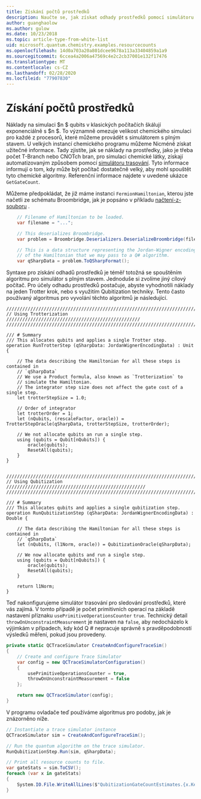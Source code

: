```yaml
---
title: Získání počtů prostředků
description: Naučte se, jak získat odhady prostředků pomocí simulátoru trasování.
author: guanghaolow
ms.author: gulow
ms.date: 10/23/2018
ms.topic: article-type-from-white-list
uid: microsoft.quantum.chemistry.examples.resourcecounts
ms.openlocfilehash: 14d0a703a20a801dcee9678a113a33404859a1a9
ms.sourcegitcommit: 6ccea4a2006a47569c4e2c2cb37001e132f17476
ms.translationtype: MT
ms.contentlocale: cs-CZ
ms.lasthandoff: 02/28/2020
ms.locfileid: "77907830"
---
```

# <a name="obtaining-resource-counts"></a>Získání počtů prostředků

Náklady na simulaci $n $ qubits v klasických počítačích škálují exponenciálně s $n $. To významně omezuje velikost chemického simulaci pro každé z procesorů, které můžeme provádět s simulátorem s plným stavem. U velkých instancí chemického programu můžeme Nicméně získat užitečné informace. Tady zjistíte, jak se náklady na prostředky, jako je třeba počet T-Branch nebo CNOTch bran, pro simulaci chemické látky, získají automatizovaným způsobem pomocí [simulátoru trasování](xref:microsoft.quantum.machines.qc-trace-simulator.intro). Tyto informace informují o tom, kdy může být počítač dostatečně velký, aby mohl spouštět tyto chemické algoritmy. Referenční informace najdete v uvedené ukázce `GetGateCount`.

Můžeme předpokládat, že již máme instanci `FermionHamiltonian`, kterou jste načetli ze schématu Broombridge, jak je popsáno v příkladu [načtení-z-souboru](xref:microsoft.quantum.chemistry.examples.loadhamiltonian) . 

```csharp
    // Filename of Hamiltonian to be loaded.
    var filename = "...";

    // This deserializes Broombridge.
    var problem = Broombridge.Deserializers.DeserializeBroombridge(filename).ProblemDescriptions.First();

    // This is a data structure representing the Jordan-Wigner encoding 
    // of the Hamiltonian that we may pass to a Q# algorithm.
    var qSharpData = problem.ToQSharpFormat();
```

Syntaxe pro získání odhadů prostředků je téměř totožná se spouštěním algoritmu pro simulátor s plným stavem. Jednoduše si zvolíme jiný cílový počítač. Pro účely odhadu prostředků postačuje, abyste vyhodnotili náklady na jeden Trotter krok, nebo s využitím Qubitization techniky. Tento často používaný algoritmus pro vyvolání těchto algoritmů je následující.

```qsharp
//////////////////////////////////////////////////////////////////////////
// Using Trotterization //////////////////////////////////////////////////
//////////////////////////////////////////////////////////////////////////

/// # Summary
/// This allocates qubits and applies a single Trotter step.
operation RunTrotterStep (qSharpData: JordanWignerEncodingData) : Unit {
    
    // The data describing the Hamiltonian for all these steps is contained in
    // `qSharpData`
    // We use a Product formula, also known as `Trotterization` to
    // simulate the Hamiltonian.
    // The integrator step size does not affect the gate cost of a single step.
    let trotterStepSize = 1.0;
    
    // Order of integrator
    let trotterOrder = 1;
    let (nQubits, (rescaleFactor, oracle)) = TrotterStepOracle(qSharpData, trotterStepSize, trotterOrder);
    
    // We not allocate qubits an run a single step.
    using (qubits = Qubit[nQubits]) {
        oracle(qubits);
        ResetAll(qubits);
    }
}


//////////////////////////////////////////////////////////////////////////
// Using Qubitization ////////////////////////////////////////////////////
//////////////////////////////////////////////////////////////////////////

/// # Summary
/// This allocates qubits and applies a single qubitization step.
operation RunQubitizationStep (qSharpData: JordanWignerEncodingData) : Double {
    
    // The data describing the Hamiltonian for all these steps is contained in
    // `qSharpData`
    let (nQubits, (l1Norm, oracle)) = QubitizationOracle(qSharpData);
    
    // We now allocate qubits and run a single step.
    using (qubits = Qubit[nQubits]) {
        oracle(qubits);
        ResetAll(qubits);
    }
    
    return l1Norm;
}
```

Teď nakonfigurujeme simulátor trasování pro sledování prostředků, které vás zajímá. V tomto případě je počet primitivních operací na základě nastavení příznaku `usePrimitiveOperationsCounter` `true`. Technický detail `throwOnUnconstraintMeasurement` je nastaven na `false`, aby nedocházelo k výjimkám v případech, kdy kód Q # nepracuje správně s pravděpodobností výsledků měření, pokud jsou provedeny.

```csharp
private static QCTraceSimulator CreateAndConfigureTraceSim()
{
    // Create and configure Trace Simulator
    var config = new QCTraceSimulatorConfiguration()
    {
        usePrimitiveOperationsCounter = true,
        throwOnUnconstraintMeasurement = false
    };

    return new QCTraceSimulator(config);
}
```

V programu ovladače teď používáme algoritmus pro podoby, jak je znázorněno níže.

```csharp
// Instantiate a trace simulator instance
QCTraceSimulator sim = CreateAndConfigureTraceSim();

// Run the quantum algorithm on the trace simulator.
RunQubitizationStep.Run(sim, qSharpData);

// Print all resource counts to file.
var gateStats = sim.ToCSV();
foreach (var x in gateStats)
{
    System.IO.File.WriteAllLines($"QubitizationGateCountEstimates.{x.Key}.csv", new string[] { x.Value });
}
```